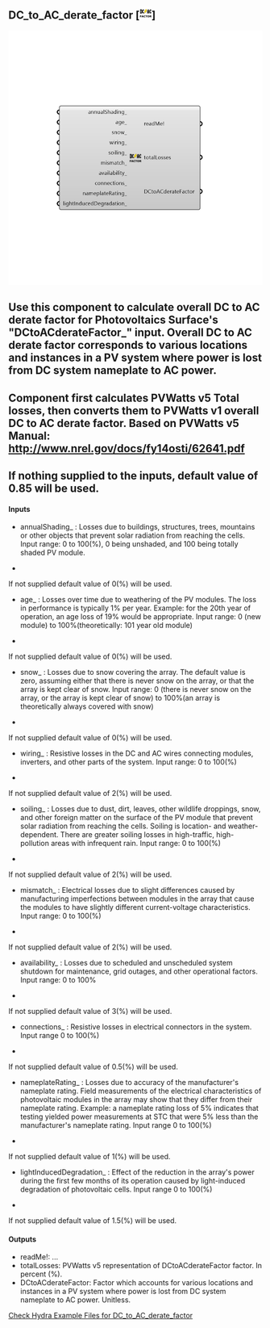 ## DC_to_AC_derate_factor [![IMAGE](images/icons/DC_to_AC_derate_factor.png)]

![IMAGE](images/components/DC_to_AC_derate_factor.png)

Use this component to calculate overall DC to AC derate factor for Photovoltaics Surface's "DCtoACderateFactor_" input.
 Overall DC to AC derate factor corresponds to various locations and instances in a PV system where power is lost from DC system nameplate to AC power.
 -
 Component first calculates PVWatts v5 Total losses, then converts them to PVWatts v1 overall DC to AC derate factor.
 Based on PVWatts v5 Manual: http://www.nrel.gov/docs/fy14osti/62641.pdf
 -
 If nothing supplied to the inputs, default value of 0.85 will be used.
 -
 

#### Inputs
* annualShading_ <Optional>: Losses due to buildings, structures, trees, mountains or other objects that prevent solar radiation from reaching the cells.
 Input range: 0 to 100(%), 0 being unshaded, and 100 being totally shaded PV module.
 -
 If not supplied default value of 0(%) will be used.
* age_ <Optional>: Losses over time due to weathering of the PV modules. The loss in performance is typically 1% per year. Example: for the 20th year of operation, an age loss of 19% would be appropriate. 
 Input range: 0 (new module) to 100%(theoretically: 101 year old module)
 -
 If not supplied default value of 0(%) will be used.
* snow_ <Optional>: Losses due to snow covering the array. The default value is zero, assuming either that there is never snow on the array, or that the array is kept clear of snow.
 Input range: 0 (there is never snow on the array, or the array is kept clear of snow) to 100%(an array is theoretically always covered with snow)
 -
 If not supplied default value of 0(%) will be used.
* wiring_ <Optional>: Resistive losses in the DC and AC wires connecting modules, inverters, and other parts of the system.
 Input range: 0 to 100(%)
 -
 If not supplied default value of 2(%) will be used.
* soiling_ <Optional>: Losses due to dust, dirt, leaves, other wildlife droppings, snow, and other foreign matter on the surface of the PV module that prevent solar radiation from reaching the cells. Soiling is location- and weather-dependent. There are greater soiling losses in high-traffic, high-pollution areas with infrequent rain.
 Input range: 0 to 100(%)
 -
 If not supplied default value of 2(%) will be used.
* mismatch_ <Optional>: Electrical losses due to slight differences caused by manufacturing imperfections between modules in the array that cause the modules to have slightly different current-voltage characteristics.
 Input range: 0 to 100(%)
 -
 If not supplied default value of 2(%) will be used.
* availability_ <Optional>: Losses due to scheduled and unscheduled system shutdown for maintenance, grid outages, and other operational factors.
 Input range: 0 to 100%
 -
 If not supplied default value of 3(%) will be used.
* connections_ <Optional>: Resistive losses in electrical connectors in the system.
 Input range 0 to 100(%)
 -
 If not supplied default value of 0.5(%) will be used.
* nameplateRating_ <Optional>: Losses due to accuracy of the manufacturer's nameplate rating. Field measurements of the electrical characteristics of photovoltaic modules in the array may show that they differ from their nameplate rating. Example: a nameplate rating loss of 5% indicates that testing yielded power measurements at STC that were 5% less than the manufacturer's nameplate rating.
 Input range 0 to 100(%)
 -
 If not supplied default value of 1(%) will be used.
* lightInducedDegradation_ <Optional>: Effect of the reduction in the array's power during the first few months of its operation caused by light-induced degradation of photovoltaic cells.
 Input range 0 to 100(%)
 -
 If not supplied default value of 1.5(%) will be used.

#### Outputs
* readMe!: ...
* totalLosses: PVWatts v5 representation of DCtoACderateFactor factor.
 In percent (%).
* DCtoACderateFactor: Factor which accounts for various locations and instances in a PV system where power is lost from DC system nameplate to AC power.
 Unitless.


[Check Hydra Example Files for DC_to_AC_derate_factor](https://hydrashare.github.io/hydra/index.html?keywords=DC_to_AC_derate_factor)